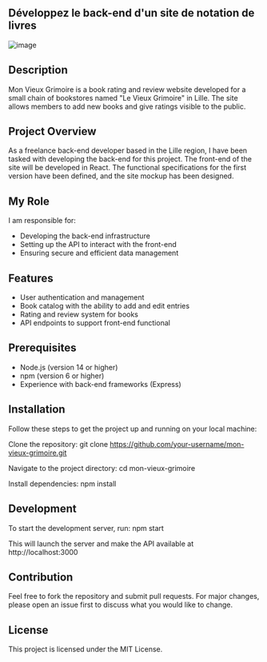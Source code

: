 ## Développez le back-end d'un site de notation de livres

![image](https://github.com/Arno37/Mon_Vieux_Grimoire/blob/main/back-end/src/images/VG.png)

## Description

Mon Vieux Grimoire is a book rating and review website developed for a small chain of bookstores named "Le Vieux Grimoire" in Lille. The site allows members to add new books and give ratings visible to the public.

## Project Overview

As a freelance back-end developer based in the Lille region, I have been tasked with developing the back-end for this project. The front-end of the site will be developed in React. The functional specifications for the first version have been defined, and the site mockup has been designed.

## My Role

I am responsible for:

- Developing the back-end infrastructure
- Setting up the API to interact with the front-end
- Ensuring secure and efficient data management

## Features

- User authentication and management
- Book catalog with the ability to add and edit entries
- Rating and review system for books
- API endpoints to support front-end functional

## Prerequisites

- Node.js (version 14 or higher)
- npm (version 6 or higher)
- Experience with back-end frameworks (Express)

## Installation

Follow these steps to get the project up and running on your local machine:

Clone the repository: git clone https://github.com/your-username/mon-vieux-grimoire.git

Navigate to the project directory: cd mon-vieux-grimoire

Install dependencies: npm install

## Development

To start the development server, run: npm start

This will launch the server and make the API available at http://localhost:3000

## Contribution

Feel free to fork the repository and submit pull requests. For major changes, please open an issue first to discuss what you would like to change.

## License

This project is licensed under the MIT License.
